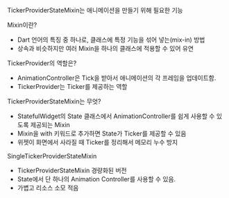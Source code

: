 TickerProviderStateMixin는 애니메이션을 만들기 위해 필요한 기능

Mixin이란?
- Dart 언어의 특징 중 하나로, 클래스에 특정 기능을 섞어 넣는(mix-in) 방법
- 상속과 비슷하지만 여러 Mixin을 하나의 클래스에 적용할 수 있어 유연

TickerProvider의 역할은?
* AnimationController은 Tick을 받아서 애니메이션의 각 프레임을 업데이트함.
* TickerProvider는 Ticker를 제공하는 역할

TickerProviderStateMixin는 무엇?
* StatefulWidget의 State 클래스에서 AnimationController를 쉽게 사용할 수 있도록 제공되는 Mixin
* Mixin을 with 키워드로 추가하면 State가 Ticker를 제공할 수 있음
* 위젯이 화면에서 사라질 때 Ticker를 정리해서 메모리 누수 방지



SingleTickerProviderStateMixin

* TickerProviderStateMixin 경량화된 버전
* State에서 단 하나의 Animation Controller를  사용할 수 있음.
* 가볍고 리소스 소모 적음